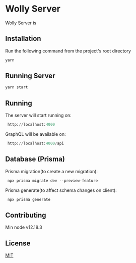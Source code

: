 # Wolly Server

Wolly Server is 

## Installation

Run the following command from the project's root directory

```bash
yarn
```
## Running Server

```python
yarn start
```

## Running

The server will start running on:
```python
 http://localhost:4000
```
GraphQL will be available on:
```python
 http://localhost:4000/api
```

## Database (Prisma)
Prisma migration(to create a new migration):
```python
 npx prisma migrate dev --preview-feature
```
Prisma generate(to affect schema changes on client):
```python
 npx prisma generate
```


## Contributing
Min node v12.18.3

## License
[MIT](https://choosealicense.com/licenses/mit/)

